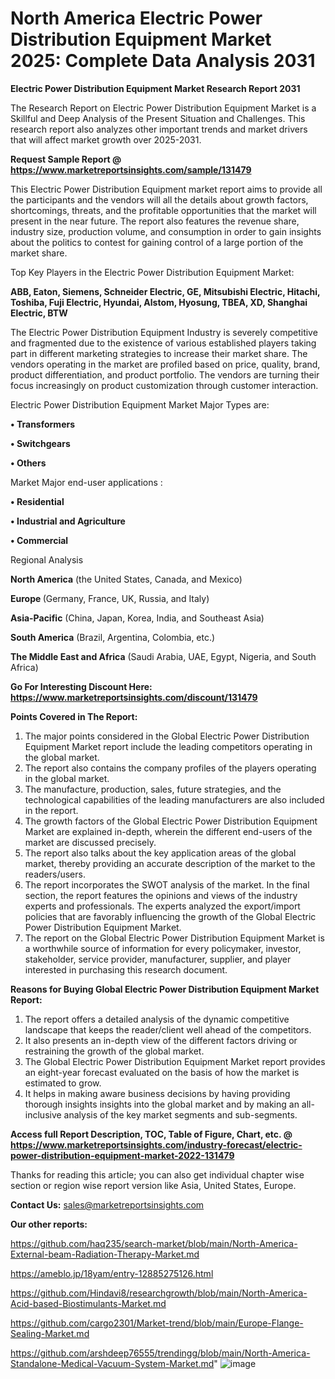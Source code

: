 # North America Electric Power Distribution Equipment Market 2025: Complete Data Analysis 2031

<strong>Electric Power Distribution Equipment Market Research Report 2031</strong>

The Research Report on Electric Power Distribution Equipment Market is a Skillful and Deep Analysis of the Present Situation and Challenges. This research report also analyzes other important trends and market drivers that will affect market growth over 2025-2031.

<strong>Request Sample Report @ <a href=https://www.marketreportsinsights.com/sample/131479>https://www.marketreportsinsights.com/sample/131479</a></strong>

This Electric Power Distribution Equipment market report aims to provide all the participants and the vendors will all the details about growth factors, shortcomings, threats, and the profitable opportunities that the market will present in the near future. The report also features the revenue share, industry size, production volume, and consumption in order to gain insights about the politics to contest for gaining control of a large portion of the market share.

Top Key Players in the Electric Power Distribution Equipment Market:

<strong>ABB, Eaton, Siemens, Schneider Electric, GE, Mitsubishi Electric, Hitachi, Toshiba, Fuji Electric, Hyundai, Alstom, Hyosung, TBEA, XD, Shanghai Electric, BTW</strong>

The Electric Power Distribution Equipment Industry is severely competitive and fragmented due to the existence of various established players taking part in different marketing strategies to increase their market share. The vendors operating in the market are profiled based on price, quality, brand, product differentiation, and product portfolio. The vendors are turning their focus increasingly on product customization through customer interaction.

Electric Power Distribution Equipment Market Major Types are:

<strong>• Transformers

• Switchgears

• Others</strong>

Market Major end-user applications :

<strong>• Residential

• Industrial and Agriculture

• Commercial</strong>

Regional Analysis

</u><strong><b>North America</b></strong> (the United States, Canada, and Mexico)

<strong><b>Europe </b></strong>(Germany, France, UK, Russia, and Italy)

<strong><b>Asia-Pacific</b></strong> (China, Japan, Korea, India, and Southeast Asia)

<strong><b>South America</b></strong> (Brazil, Argentina, Colombia, etc.)

<strong><b>The Middle East and Africa</b></strong> (Saudi Arabia, UAE, Egypt, Nigeria, and South Africa)

<strong>Go For Interesting Discount Here: <a href=https://www.marketreportsinsights.com/discount/131479>https://www.marketreportsinsights.com/discount/131479</a></strong>

<strong>Points Covered in The Report:</strong>
<ol>
  <li>The major points considered in the Global Electric Power Distribution Equipment Market report include the leading competitors operating in the global market.</li>
  <li>The report also contains the company profiles of the players operating in the global market.</li>
  <li>The manufacture, production, sales, future strategies, and the technological capabilities of the leading manufacturers are also included in the report.</li>
  <li>The growth factors of the Global Electric Power Distribution Equipment Market are explained in-depth, wherein the different end-users of the market are discussed precisely.</li>
  <li>The report also talks about the key application areas of the global market, thereby providing an accurate description of the market to the readers/users.</li>
  <li>The report incorporates the SWOT analysis of the market. In the final section, the report features the opinions and views of the industry experts and professionals. The experts analyzed the export/import policies that are favorably influencing the growth of the Global Electric Power Distribution Equipment Market.</li>
  <li>The report on the Global Electric Power Distribution Equipment Market is a worthwhile source of information for every policymaker, investor, stakeholder, service provider, manufacturer, supplier, and player interested in purchasing this research document.</li>
</ol>
<strong>Reasons for Buying Global Electric Power Distribution Equipment Market Report:</strong>

<ol>
  <li>The report offers a detailed analysis of the dynamic competitive landscape that keeps the reader/client well ahead of the competitors.</li>
  <li>It also presents an in-depth view of the different factors driving or restraining the growth of the global market.</li>
  <li>The Global Electric Power Distribution Equipment Market report provides an eight-year forecast evaluated on the basis of how the market is estimated to grow.</li>
  <li>It helps in making aware business decisions by having providing thorough insights insights into the global market and by making an all-inclusive analysis of the key market segments and sub-segments.</li>
</ol>
<strong>Access full Report Description, TOC, Table of Figure, Chart, etc. @ <a href=https://www.marketreportsinsights.com/industry-forecast/electric-power-distribution-equipment-market-2022-131479>https://www.marketreportsinsights.com/industry-forecast/electric-power-distribution-equipment-market-2022-131479</a></strong>


Thanks for reading this article; you can also get individual chapter wise section or region wise report version like Asia, United States, Europe.

<strong>Contact Us:</strong>
sales@marketreportsinsights.com

<strong>Our other reports:</strong>

<a href=https://github.com/haq235/search-market/blob/main/North-America-External-beam-Radiation-Therapy-Market.md>https://github.com/haq235/search-market/blob/main/North-America-External-beam-Radiation-Therapy-Market.md</a>

<a href=https://ameblo.jp/18yam/entry-12885275126.html>https://ameblo.jp/18yam/entry-12885275126.html</a>

<a href=https://github.com/Hindavi8/researchgrowth/blob/main/North-America-Acid-based-Biostimulants-Market.md>https://github.com/Hindavi8/researchgrowth/blob/main/North-America-Acid-based-Biostimulants-Market.md</a>

<a href=https://github.com/cargo2301/Market-trend/blob/main/Europe-Flange-Sealing-Market.md>https://github.com/cargo2301/Market-trend/blob/main/Europe-Flange-Sealing-Market.md</a>

<a href=https://github.com/arshdeep76555/trendingg/blob/main/North-America-Standalone-Medical-Vacuum-System-Market.md>https://github.com/arshdeep76555/trendingg/blob/main/North-America-Standalone-Medical-Vacuum-System-Market.md</a>"
![image](https://github.com/user-attachments/assets/f48c9f97-12f5-47c5-a307-30af7ca2d97a)
